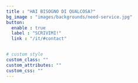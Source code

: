 ```yaml
---
title : "HAI BISOGNO DI QUALCOSA?"
bg_image : "images/backgrounds/need-service.jpg"
button:
  enable : true
  label : "SCRIVIMI!"
  link : "/it/#contact"


# custom style
custom_class: ""
custom_attributes: ""
custom_css: ""
---
```

